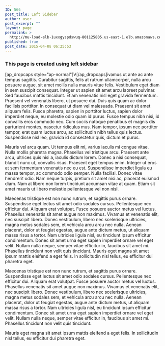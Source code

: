 ```yaml
---
ID: 566
post_title: Left Sidebar
author: user
post_excerpt: ""
layout: page
permalink: >
  http://mu-load-elb-1uxxgyspdswuq-801125805.us-east-1.elb.amazonaws.com/left-sidebar/
published: true
post_date: 2015-04-08 06:25:53
---
```

<h3>This page is created using left sidebar</h3>
[ap_dropcaps style="ap-normal"]V[/ap_dropcaps]ivamus ut ante ac ante tempus sagittis. Curabitur sagittis, felis at rutrum ullamcorper, nulla arcu posuere augue, sit amet mollis nulla mauris vitae felis. Vestibulum eget diam in sem suscipit consequat. Integer ut sapien sit amet arcu laoreet pulvinar. Sed faucibus mattis tincidunt. Etiam venenatis nisl eget gravida fermentum. Praesent vel venenatis libero, ut posuere dui. Duis quis quam ac dolor facilisis porttitor. In consequat ut diam vel malesuada. Praesent sit amet aliquam felis. Fusce pharetra, sapien in porttitor luctus, sapien dolor imperdiet neque, eu molestie odio quam id purus. Fusce tempus nibh nisi, id convallis eros commodo nec. Cum sociis natoque penatibus et magnis dis parturient montes, nascetur ridiculus mus. Nam tempor, ipsum nec porttitor tempor, erat quam luctus arcu, ac sollicitudin nibh tellus quis lectus. Suspendisse nisl leo, gravida id consectetur quis, dictum et purus.

Mauris vel arcu quam. Ut tempus elit mi, varius iaculis mi congue vitae. Nulla mollis pharetra magna. Phasellus vel tristique arcu. Praesent ante arcu, ultrices quis nisi a, iaculis dictum lorem. Donec a nisi consequat, blandit nunc ut, convallis risus. Praesent eget tempus enim. Integer ut eros at sem fermentum venenatis nec eu est. Suspendisse imperdiet ligula eu massa tempor, ac commodo odio semper. Nulla facilisi. Donec vitae hendrerit odio. Nam neque turpis, pretium sit amet nisi ac, placerat euismod diam. Nam at libero non lorem tincidunt accumsan vitae at quam. Etiam sit amet mauris ut libero molestie pellentesque vel non nisl.

Maecenas tristique est non nunc rutrum, et sagittis purus ornare. Suspendisse eget lectus sit amet odio sodales cursus. Pellentesque nec efficitur dui. Aliquam erat volutpat. Fusce posuere auctor metus vel luctus. Phasellus venenatis sit amet augue non maximus. Vivamus et venenatis elit, nec suscipit libero. Donec vestibulum, libero nec scelerisque ultricies, magna metus sodales sem, et vehicula arcu arcu nec nulla. Aenean placerat, dolor ut feugiat egestas, augue ante dictum metus, ut aliquam massa risus a tortor. Nam ultricies ligula nisl, eu tincidunt ipsum efficitur condimentum. Donec sit amet urna eget sapien imperdiet ornare vel eget velit. Nullam nulla neque, semper vitae efficitur in, faucibus sit amet mi. Phasellus tincidunt non velit quis tincidunt. Mauris eget magna sit amet ipsum mattis eleifend a eget felis. In sollicitudin nisl tellus, eu efficitur dui pharetra eget.

Maecenas tristique est non nunc rutrum, et sagittis purus ornare. Suspendisse eget lectus sit amet odio sodales cursus. Pellentesque nec efficitur dui. Aliquam erat volutpat. Fusce posuere auctor metus vel luctus. Phasellus venenatis sit amet augue non maximus. Vivamus et venenatis elit, nec suscipit libero. Donec vestibulum, libero nec scelerisque ultricies, magna metus sodales sem, et vehicula arcu arcu nec nulla. Aenean placerat, dolor ut feugiat egestas, augue ante dictum metus, ut aliquam massa risus a tortor. Nam ultricies ligula nisl, eu tincidunt ipsum efficitur condimentum. Donec sit amet urna eget sapien imperdiet ornare vel eget velit. Nullam nulla neque, semper vitae efficitur in, faucibus sit amet mi. Phasellus tincidunt non velit quis tincidunt.

Mauris eget magna sit amet ipsum mattis eleifend a eget felis. In sollicitudin nisl tellus, eu efficitur dui pharetra eget.